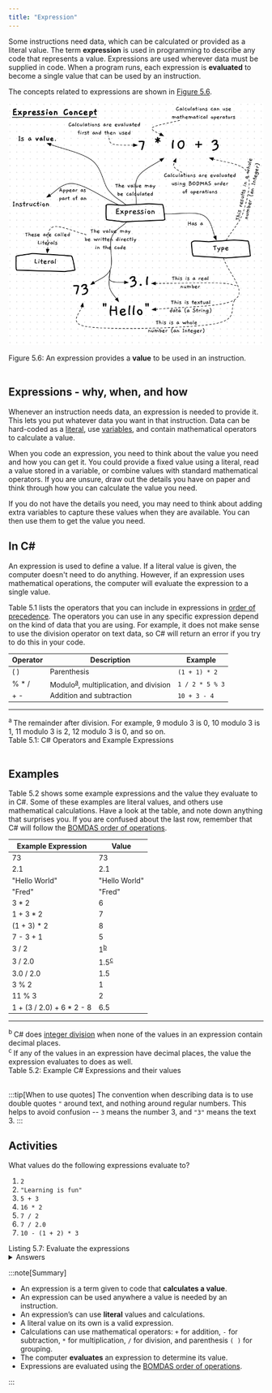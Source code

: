 ```yaml
---
title: "Expression"
---
```


Some instructions need data, which can be calculated or provided as a literal value. The term **expression** is used in programming to describe any code that represents a value. Expressions are used wherever data must be supplied in code. When a program runs, each expression is **evaluated** to become a single value that can be used by an instruction.

The concepts related to expressions are shown in [Figure 5.6](#FigureExpression).

<a id="FigureExpression"></a>

![Figure 5.6 An expression provides a value to be used in an instruction.](./images/expression-concept.png "An expression provides a value to be used in an instruction.")
<div class="caption"><span class="caption-figure-nbr">Figure 5.6: </span> An expression provides a <strong>value</strong> to be used in an instruction.</div><br/>

## Expressions - why, when, and how

Whenever an instruction needs data, an expression is needed to provide it. This lets you put whatever data you want in that instruction. Data can be hard-coded as a [literal](../05-literal), use [variables](../07-variable), and contain mathematical operators to calculate a value.

When you code an expression, you need to think about the value you need and how you can get it. You could provide a fixed value using a literal, read a value stored in a variable, or combine values with standard mathematical operators. If you are unsure, draw out the details you have on paper and think through how you can calculate the value you need.

If you do not have the details you need, you may need to think about adding extra variables to capture these values when they are available. You can then use them to get the value you need.

## In C#

An expression is used to define a value.
If a literal value is given, the computer doesn't need to do anything.
However, if an expression uses mathematical operations, the computer will evaluate the expression to a single value.

Table 5.1 lists the operators that you can include in expressions in [order of precedence](https://en.wikipedia.org/wiki/Order_of_operations). The operators you can use in any specific expression depend on the kind of data that you are using.
For example, it does not make sense to use the division operator on text data, so C# will return an error if you try to do this in your code.

| **Operator** | **Description**                          | **Example**    |
---------------|------------------------------------------|----------------|
|      ( )     | Parenthesis                              |  `(1 + 1) * 2` |
|     % * /    | Modulo<sup>[a](#FootnoteOperators)</sup>, multiplication, and division |  `1 / 2 * 5 % 3` |
|      + -     | Addition and subtraction                 |  `10 + 3 - 4` |

<hr class="footnote">
<div id="FootnoteOperators" class="footnote">
<sup>a </sup>The remainder after division. For example, 9 modulo 3 is 0, 10 modulo 3 is 1, 11 modulo 3 is 2, 12 modulo 3 is 0, and so on.
</div>
<div class="caption"><span class="caption-figure-nbr">Table 5.1: </span> C# Operators and Example Expressions</div><br/>

## Examples

Table 5.2 shows some example expressions and the value they evaluate to in C#.
Some of these examples are literal values, and others use mathematical calculations.
Have a look at the table, and note down anything that surprises you.
If you are confused about the last row, remember that C# will follow the [BOMDAS order of operations](https://en.wiktionary.org/wiki/BOMDAS#:~:text=English-,Phrase,division%2C%20then%20addition%20and%20subtraction).

| **Example Expression**    | **Value**                               |
|---------------------------|-----------------------------------------|
| 73                        | 73                                      |
| 2.1                       | 2.1                                     |
| "Hello World"             | "Hello World"                           |
| "Fred"                    | "Fred"                                  |
| 3 * 2                     | 6                                       |
| 1 + 3 * 2                 | 7                                       |
| (1 + 3) * 2               | 8                                       |
| 7 - 3 + 1                 | 5                                       |
| 3 / 2                     | 1<sup>[b](#FootnoteExpressions)</sup>   |
| 3 / 2.0                   | 1.5<sup>[c](#FootnoteExpressions)</sup> |
| 3.0 / 2.0                 | 1.5                                     |
| 3 % 2                     | 1                                       |
| 11 % 3                    | 2                                       |
| 1 + (3 / 2.0) + 6 * 2 - 8 | 6.5                                     |
<hr class="footnote">
<div id="FootnoteExpressions" class="footnote">
<sup>b </sup>C# does <a href="https://mathworld.wolfram.com/IntegerDivision.html">integer division</a> when none of the values in an expression contain decimal places.<br/>
<sup>c </sup>If any of the values in an expression have decimal places, the value the expression evaluates to does as well.
</div>
<div class="caption"><span class="caption-figure-nbr">Table 5.2: </span>Example C# Expressions and their values</div><br/>

:::tip[When to use quotes]
The convention when describing data is to use double quotes `"` around text, and nothing around regular numbers.
This helps to avoid confusion -- `3` means the number 3, and `"3"` means the text 3.
:::

## Activities

What values do the following expressions evaluate to?

1. `2`
2. `"Learning is fun"`
3. `5 + 3`
4. `16 * 2`
5. `7 / 2`
6. `7 / 2.0`
7. `10 - (1 + 2) * 3`

<div class="caption"><span class="caption-figure-nbr">Listing 5.7: </span>Evaluate the expressions</div>
<details>
  <summary role="button">Answers</summary>
  <ul>
    <li><strong>1:</strong><code>2</code></li>
    <li><strong>2:</strong><code>"Learning is fun"</code></li>
    <li><strong>3:</strong><code>8</code></li>
    <li><strong>4:</strong><code>32</code></li>
    <li><strong>5:</strong><code>3</code>. There are no numbers with decimal places in this expression, so C# will use integer division.</li>
    <li><strong>6:</strong><code>3.5</code>. C# won't use integer division here because one of the values in the expression does have a decimal place, even if that decimal value is 0!</li>
    <li><strong>7:</strong><code>1</code>. Order of operations means that C# will evaluate the brackets first, then the multiplication, then the subtraction.</li>
  </ul>
</details>

:::note[Summary]

- An expression is a term given to code that **calculates a value**.
- An expression can be used anywhere a value is needed by an instruction.
- An expression’s can use **literal** values and calculations.
- A literal value on its own is a valid expression.
- Calculations can use mathematical operators: `+` for addition, `-` for subtraction, `*` for multiplication, `/` for division, and parenthesis `( )` for grouping.
- The computer **evaluates** an expression to determine its value.
- Expressions are evaluated using the [BOMDAS order of operations](https://en.wiktionary.org/wiki/BOMDAS#:~:text=English-,Phrase,division%2C%20then%20addition%20and%20subtraction).

:::
